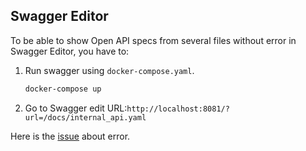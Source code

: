 ## Swagger Editor

To be able to show Open API specs from several files without error in Swagger Editor, you have to: 
1. Run swagger using `docker-compose.yaml`.
   ```bash
   docker-compose up
   ```

2. Go to Swagger edit URL:`http://localhost:8081/?url=/docs/internal_api.yaml`


Here is the [issue](https://github.com/swagger-api/swagger-editor/issues/1409) about error.

